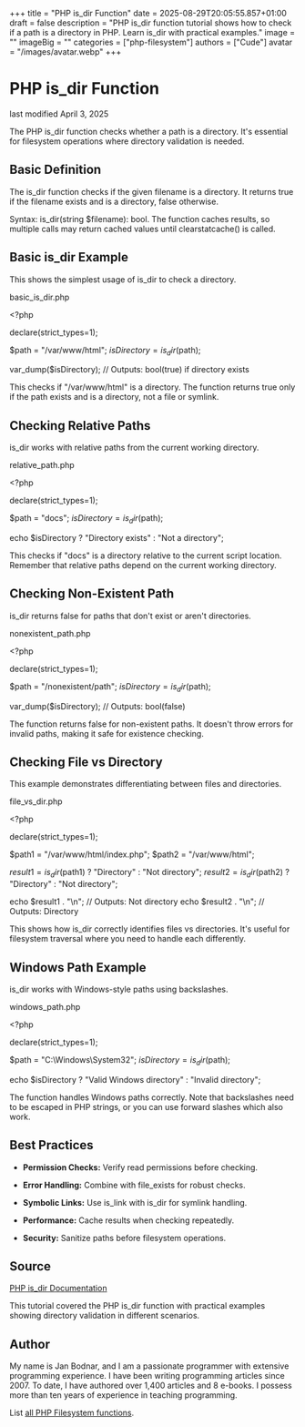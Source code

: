 +++
title = "PHP is_dir Function"
date = 2025-08-29T20:05:55.857+01:00
draft = false
description = "PHP is_dir function tutorial shows how to check if a path is a directory in PHP. Learn is_dir with practical examples."
image = ""
imageBig = ""
categories = ["php-filesystem"]
authors = ["Cude"]
avatar = "/images/avatar.webp"
+++

# PHP is_dir Function

last modified April 3, 2025

The PHP is_dir function checks whether a path is a directory. It's
essential for filesystem operations where directory validation is needed.

## Basic Definition

The is_dir function checks if the given filename is a directory.
It returns true if the filename exists and is a directory, false otherwise.

Syntax: is_dir(string $filename): bool. The function caches results,
so multiple calls may return cached values until clearstatcache()
is called.

## Basic is_dir Example

This shows the simplest usage of is_dir to check a directory.

basic_is_dir.php
  

&lt;?php

declare(strict_types=1);

$path = "/var/www/html";
$isDirectory = is_dir($path);

var_dump($isDirectory); // Outputs: bool(true) if directory exists

This checks if "/var/www/html" is a directory. The function returns true only
if the path exists and is a directory, not a file or symlink.

## Checking Relative Paths

is_dir works with relative paths from the current working directory.

relative_path.php
  

&lt;?php

declare(strict_types=1);

$path = "docs";
$isDirectory = is_dir($path);

echo $isDirectory ? "Directory exists" : "Not a directory";

This checks if "docs" is a directory relative to the current script location.
Remember that relative paths depend on the current working directory.

## Checking Non-Existent Path

is_dir returns false for paths that don't exist or aren't directories.

nonexistent_path.php
  

&lt;?php

declare(strict_types=1);

$path = "/nonexistent/path";
$isDirectory = is_dir($path);

var_dump($isDirectory); // Outputs: bool(false)

The function returns false for non-existent paths. It doesn't throw errors for
invalid paths, making it safe for existence checking.

## Checking File vs Directory

This example demonstrates differentiating between files and directories.

file_vs_dir.php
  

&lt;?php

declare(strict_types=1);

$path1 = "/var/www/html/index.php";
$path2 = "/var/www/html";

$result1 = is_dir($path1) ? "Directory" : "Not directory";
$result2 = is_dir($path2) ? "Directory" : "Not directory";

echo $result1 . "\n"; // Outputs: Not directory
echo $result2 . "\n"; // Outputs: Directory

This shows how is_dir correctly identifies files vs directories.
It's useful for filesystem traversal where you need to handle each differently.

## Windows Path Example

is_dir works with Windows-style paths using backslashes.

windows_path.php
  

&lt;?php

declare(strict_types=1);

$path = "C:\\Windows\\System32";
$isDirectory = is_dir($path);

echo $isDirectory ? "Valid Windows directory" : "Invalid directory";

The function handles Windows paths correctly. Note that backslashes need to be
escaped in PHP strings, or you can use forward slashes which also work.

## Best Practices

- **Permission Checks:** Verify read permissions before checking.

- **Error Handling:** Combine with file_exists for robust checks.

- **Symbolic Links:** Use is_link with is_dir for symlink handling.

- **Performance:** Cache results when checking repeatedly.

- **Security:** Sanitize paths before filesystem operations.

## Source

[PHP is_dir Documentation](https://www.php.net/manual/en/function.is-dir.php)

This tutorial covered the PHP is_dir function with practical
examples showing directory validation in different scenarios.

## Author

My name is Jan Bodnar, and I am a passionate programmer with extensive
programming experience. I have been writing programming articles since 2007.
To date, I have authored over 1,400 articles and 8 e-books. I possess more
than ten years of experience in teaching programming.

List [all PHP Filesystem functions](/php/#php-fs).